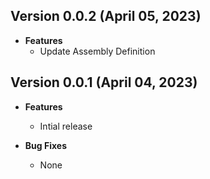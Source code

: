 ## Version 0.0.2 (April 05, 2023)
- **Features**
  - Update Assembly Definition

## Version 0.0.1 (April 04, 2023)
- **Features**
  - Intial release

- **Bug Fixes**
  - None